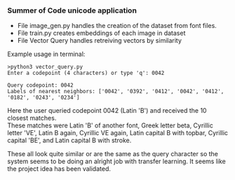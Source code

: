 ### Summer of Code unicode application

- File image_gen.py handles the creation of the dataset from font files.
- File train.py creates embeddings of each image in dataset
- File Vector Query handles retreiving vectors by similarity

Example usage in terminal:  

```
>python3 vector_query.py
Enter a codepoint (4 characters) or type 'q': 0042

Query codepoint: 0042
Labels of nearest neighbors: ['0042', '0392', '0412', '0042', '0412', '0182', '0243', '0234']

```

Here the user queried codepoint 0042 (Latin 'B') and received the 10 closest matches.  
These matches were Latin 'B' of another font, Greek letter beta, Cyrillic letter 'VE', Latin B again,
Cyrillic VE again, Latin capital B with topbar, Cyrillic capital 'BE',  and Latin capital B with stroke.  

These all look quite similar or are the same as the query character so the system seems to be doing 
an alright job with transfer learning. It seems like the project idea has been validated.
